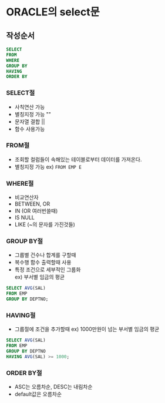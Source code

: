 # ORACLE의 select문

## 작성순서

```sql
SELECT
FROM
WHERE
GROUP BY
HAVING
ORDER BY
```
### SELECT절
- 사칙연산 가능
- 별칭지정 가능 ""
- 문자열 결합 ||
- 함수 사용가능

### FROM절
- 조회할 컬럼들이 속해있는 테이블로부터 데이터를 가져온다.
- 별칭지정 가능 ex) `FROM EMP E`

### WHERE절
- 비교연산자 
- BETWEEN, OR
- IN (OR 여러번쓸때)
- IS NULL
- LIKE (~의 문자를 가진것들)

### GROUP BY절
- 그룹별 건수나 합계를 구할때
- 복수행 함수 출력할때 사용
- 특정 조건으로 세부적인 그룹화<br>
ex) 부서별 임금의 평균
```sql
SELECT AVG(SAL)
FROM EMP
GROUP BY DEPTNO;
```

### HAVING절
- 그룹절에 조건을 추가할때
ex) 1000만원이 넘는 부서별 임금의 평균
```sql
SELECT AVG(SAL)
FROM EMP
GROUP BY DEPTNO
HAVING AVG(SAL) >= 1000;
```

### ORDER BY절
- ASC는 오름차순, DESC는 내림차순
- default값은 오름차순

